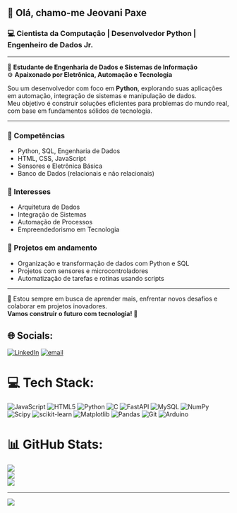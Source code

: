 ## 👋 Olá, chamo-me Jeovani Paxe  
### 💻 Cientista da Computação | Desenvolvedor Python | Engenheiro de Dados Jr.

---

🔧 **Estudante de Engenharia de Dados e Sistemas de Informação**  
⚙️ **Apaixonado por Eletrônica, Automação e Tecnologia**  

Sou um desenvolvedor com foco em **Python**, explorando suas aplicações em automação, integração de sistemas e manipulação de dados.  
Meu objetivo é construir soluções eficientes para problemas do mundo real, com base em fundamentos sólidos de tecnologia.

---

### 🔹 Competências  
- Python, SQL, Engenharia de Dados  
- HTML, CSS, JavaScript  
- Sensores e Eletrônica Básica  
- Banco de Dados (relacionais e não relacionais)  

### 🔹 Interesses  
- Arquitetura de Dados  
- Integração de Sistemas  
- Automação de Processos  
- Empreendedorismo em Tecnologia  

### 🔹 Projetos em andamento  
- Organização e transformação de dados com Python e SQL  
- Projetos com sensores e microcontroladores  
- Automatização de tarefas e rotinas usando scripts  

---

📌 Estou sempre em busca de aprender mais, enfrentar novos desafios e colaborar em projetos inovadores.  
**Vamos construir o futuro com tecnologia! 🚀**


## 🌐 Socials:
[![LinkedIn](https://img.shields.io/badge/LinkedIn-%230077B5.svg?logo=linkedin&logoColor=white)](https://www.linkedin.com/in/jeovani-paxe-09a30221b/) [![email](https://img.shields.io/badge/Email-D14836?logo=gmail&logoColor=white)](mailto:jeovanijp972@gmail.com) 

# 💻 Tech Stack:
![JavaScript](https://img.shields.io/badge/javascript-%23323330.svg?style=flat-square&logo=javascript&logoColor=%23F7DF1E) ![HTML5](https://img.shields.io/badge/html5-%23E34F26.svg?style=flat-square&logo=html5&logoColor=white) ![Python](https://img.shields.io/badge/python-3670A0?style=flat-square&logo=python&logoColor=ffdd54) ![C](https://img.shields.io/badge/c-%2300599C.svg?style=flat-square&logo=c&logoColor=white) ![FastAPI](https://img.shields.io/badge/FastAPI-005571?style=flat-square&logo=fastapi) ![MySQL](https://img.shields.io/badge/mysql-4479A1.svg?style=flat-square&logo=mysql&logoColor=white) ![NumPy](https://img.shields.io/badge/numpy-%23013243.svg?style=flat-square&logo=numpy&logoColor=white) ![Scipy](https://img.shields.io/badge/SciPy-%230C55A5.svg?style=flat-square&logo=scipy&logoColor=%white) ![scikit-learn](https://img.shields.io/badge/scikit--learn-%23F7931E.svg?style=flat-square&logo=scikit-learn&logoColor=white) ![Matplotlib](https://img.shields.io/badge/Matplotlib-%23ffffff.svg?style=flat-square&logo=Matplotlib&logoColor=black) ![Pandas](https://img.shields.io/badge/pandas-%23150458.svg?style=flat-square&logo=pandas&logoColor=white) ![Git](https://img.shields.io/badge/git-%23F05033.svg?style=flat-square&logo=git&logoColor=white) ![Arduino](https://img.shields.io/badge/-Arduino-00979D?style=flat-square&logo=Arduino&logoColor=white)
# 📊 GitHub Stats:
![](https://github-readme-stats.vercel.app/api?username=KingsonPaxe&theme=dark&hide_border=false&include_all_commits=false&count_private=false)<br/>
![](https://github-readme-streak-stats.herokuapp.com/?user=KingsonPaxe&theme=dark&hide_border=false)<br/>
![](https://github-readme-stats.vercel.app/api/top-langs/?username=KingsonPaxe&theme=dark&hide_border=false&include_all_commits=false&count_private=false&layout=compact)

---
[![](https://visitcount.itsvg.in/api?id=KingsonPaxe&icon=0&color=0)](https://visitcount.itsvg.in)

<!-- Proudly created with GPRM ( https://gprm.itsvg.in ) -->
